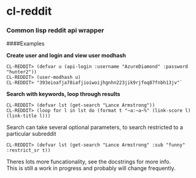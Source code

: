 # cl-reddit


### Common lisp reddit api wrapper


####Examples

**Create user and login and view user modhash**  
    
    CL-REDDIT> (defvar u (api-login :username "AzureDiamond" :password "hunter2"))
    CL-REDDIT> (user-modhash u)
    CL-REDDIT> "393eioafja78iafjioiwoijhgnhn223jik9rjfoq87fnbh13jv"`
    
**Search with keywords, loop through results**

    CL-REDDIT> (defvar lst (get-search "Lance Armstrong"))
    CL-REDDIT> (loop for l in lst do (format t "~a:~a~%" (link-score l) (link-title l)))
    
Search can take several optional parameters, to search restricted to a particular subreddit

    CL-REDDIT> (defvar lst (get-search "Lance Armstrong" :sub "funny" :restrict_sr t))
    
    
Theres lots more funcationality, see the docstrings for more info.  
This is still a work in progress and probably will change frequently.

    




